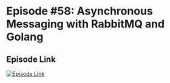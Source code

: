 # Episode #58: Asynchronous Messaging with RabbitMQ and Golang

## Episode Link
 [![Episode Link](https://d502jbuhuh9wk.cloudfront.net/courses/67002d5a578466745d51491d/67002d5a578466745d51491d_scaled_cover.jpg?v=3)](https://www.codeheim.io/courses/Episode-58-RabbitMQ-with-Golang-67002d5a578466745d51491d)
